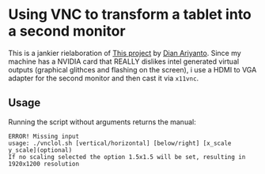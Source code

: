 # Using VNC to transform a tablet into a second monitor

This is a jankier rielaboration of [This project](https://github.com/dianariyanto/virtual-display-linux) by [Dian Ariyanto](https://github.com/dianariyanto). 
Since my machine has a NVIDIA card that REALLY dislikes intel generated virtual outputs (graphical glithces and flashing on the screen), i use a HDMI to VGA adapter for the second monitor and then cast it via `x11vnc`.

## Usage

Running the script without arguments returns the manual:

````
ERROR! Missing input
usage: ./vnclol.sh [vertical/horizontal] [below/right] [x_scale y_scale](optional)
If no scaling selected the option 1.5x1.5 will be set, resulting in 1920x1200 resolution
````
